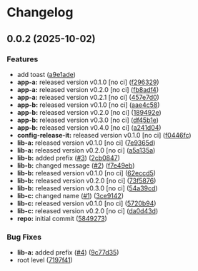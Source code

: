 # Changelog

## 0.0.2 (2025-10-02)

### Features

* add toast ([a9e1ade](https://github.com/gokaygurcan/monorelease/commit/a9e1ade83726d868ad53f8bf9839bada89c0177a))
* **app-a:** released version v0.1.0 [no ci] ([f296329](https://github.com/gokaygurcan/monorelease/commit/f29632949e3ebcd7f956ab1fc526d3099e089913))
* **app-a:** released version v0.2.0 [no ci] ([fb8adf4](https://github.com/gokaygurcan/monorelease/commit/fb8adf48ae19de5c4444be750cf2210ccf891388))
* **app-a:** released version v0.2.1 [no ci] ([457e7d0](https://github.com/gokaygurcan/monorelease/commit/457e7d0b34fae84ed6a0e2dc9ee1abde32be8383))
* **app-b:** released version v0.1.0 [no ci] ([aae4c58](https://github.com/gokaygurcan/monorelease/commit/aae4c5801f0e9635ead1021c18498114a3e8f918))
* **app-b:** released version v0.2.0 [no ci] ([189492e](https://github.com/gokaygurcan/monorelease/commit/189492ea331d9064ff048a142e7b2e9502fc6935))
* **app-b:** released version v0.3.0 [no ci] ([df45b1e](https://github.com/gokaygurcan/monorelease/commit/df45b1efedf858b4c3aa3c11436b1a478a4ffbc8))
* **app-b:** released version v0.4.0 [no ci] ([a241d04](https://github.com/gokaygurcan/monorelease/commit/a241d043b9a95206e847a88a44e5500a4b15a8f0))
* **config-release-it:** released version v0.1.0 [no ci] ([f0446fc](https://github.com/gokaygurcan/monorelease/commit/f0446fc59c62a71c8d9847d38f6de84f001540ad))
* **lib-a:** released version v0.1.0 [no ci] ([7e9365d](https://github.com/gokaygurcan/monorelease/commit/7e9365d3f642fcbcbb415a6bafdd2711d6084d4d))
* **lib-a:** released version v0.2.0 [no ci] ([a5a135a](https://github.com/gokaygurcan/monorelease/commit/a5a135a0f5e94593402c29788fe683c76f3c7c86))
* **lib-b:** added prefix ([#3](https://github.com/gokaygurcan/monorelease/issues/3)) ([2cb0847](https://github.com/gokaygurcan/monorelease/commit/2cb08478f16b3efa133c5af2b632c14f295ac2ff))
* **lib-b:** changed message ([#2](https://github.com/gokaygurcan/monorelease/issues/2)) ([f7e49eb](https://github.com/gokaygurcan/monorelease/commit/f7e49ebb1adf117c2ef5b720bafef6f974872229))
* **lib-b:** released version v0.1.0 [no ci] ([62eccd5](https://github.com/gokaygurcan/monorelease/commit/62eccd51c89c12413e352a0fcaee68aefd0401bf))
* **lib-b:** released version v0.2.0 [no ci] ([73f5876](https://github.com/gokaygurcan/monorelease/commit/73f587631a469011022e53599b9ebb864ea4a7c7))
* **lib-b:** released version v0.3.0 [no ci] ([54a39cd](https://github.com/gokaygurcan/monorelease/commit/54a39cd3309e052d8e4682d3e0c31e06ac890674))
* **lib-c:** changed name ([#1](https://github.com/gokaygurcan/monorelease/issues/1)) ([3ce9142](https://github.com/gokaygurcan/monorelease/commit/3ce9142c8e250906c3054c4e8533e121929f5c75))
* **lib-c:** released version v0.1.0 [no ci] ([5720b94](https://github.com/gokaygurcan/monorelease/commit/5720b9478083eda6a67a39ca8bfb6dbe2e7d97b0))
* **lib-c:** released version v0.2.0 [no ci] ([da0d43d](https://github.com/gokaygurcan/monorelease/commit/da0d43d9539c6482a3b5b3b7fc1e993724cee886))
* **repo:** initial commit ([5849273](https://github.com/gokaygurcan/monorelease/commit/58492737f01fe3a2fd98e0b2b3c0646e6850a8db))

### Bug Fixes

* **lib-a:** added prefix ([#4](https://github.com/gokaygurcan/monorelease/issues/4)) ([9c77d35](https://github.com/gokaygurcan/monorelease/commit/9c77d3553e3c08442f210d4dd337737fee6907d2))
* root level ([7197f41](https://github.com/gokaygurcan/monorelease/commit/7197f418884172b1997841f83eb5d6d8c48f20ca))
